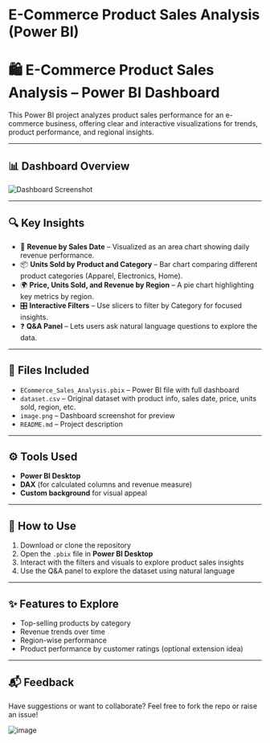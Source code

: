 # E-Commerce Product Sales Analysis (Power BI)

# 🛍️ E-Commerce Product Sales Analysis – Power BI Dashboard

This Power BI project analyzes product sales performance for an e-commerce business, offering clear and interactive visualizations for trends, product performance, and regional insights.

---

## 📊 Dashboard Overview

![Dashboard Screenshot](image.png)

---

## 🔍 Key Insights

- 📅 **Revenue by Sales Date** – Visualized as an area chart showing daily revenue performance.
- 📦 **Units Sold by Product and Category** – Bar chart comparing different product categories (Apparel, Electronics, Home).
- 🌍 **Price, Units Sold, and Revenue by Region** – A pie chart highlighting key metrics by region.
- 🎛️ **Interactive Filters** – Use slicers to filter by Category for focused insights.
- ❓ **Q&A Panel** – Lets users ask natural language questions to explore the data.

---

## 📁 Files Included

- `ECommerce_Sales_Analysis.pbix` – Power BI file with full dashboard
- `dataset.csv` – Original dataset with product info, sales date, price, units sold, region, etc.
- `image.png` – Dashboard screenshot for preview
- `README.md` – Project description

---

## ⚙️ Tools Used

- **Power BI Desktop**
- **DAX** (for calculated columns and revenue measure)
- **Custom background** for visual appeal

---

## 📌 How to Use

1. Download or clone the repository
2. Open the `.pbix` file in **Power BI Desktop**
3. Interact with the filters and visuals to explore product sales insights
4. Use the Q&A panel to explore the dataset using natural language

---

## ✨ Features to Explore

- Top-selling products by category
- Revenue trends over time
- Region-wise performance
- Product performance by customer ratings (optional extension idea)

---

## 📬 Feedback

Have suggestions or want to collaborate? Feel free to fork the repo or raise an issue!

![image](https://github.com/user-attachments/assets/c525830d-ec49-4367-bb0e-b8550a2e7b38)
